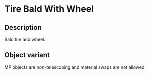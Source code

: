 # Tire Bald With Wheel

## Description

Bald tire and wheel.

## Object variant

MP objects are non-telescoping and material swaps are not allowed.
